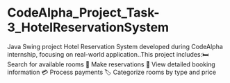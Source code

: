 # CodeAlpha_Project_Task-3_HotelReservationSystem
Java Swing project Hotel Reservation System developed during CodeAlpha internship, focusing on real-world application..This project includes:🛏️ Search for available rooms 📝 Make reservations 📅 View detailed booking information 💳 Process payments 🏷️ Categorize rooms by type and price
